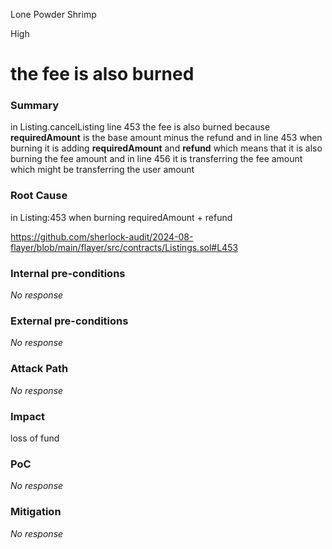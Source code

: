 Lone Powder Shrimp

High

# the fee is also burned

### Summary

in Listing.cancelListing line 453   the fee is also burned  because  **requiredAmount**  is  the base amount  minus the refund  and in line 453  when burning it  is adding **requiredAmount** and **refund** which  means  that it is also burning  the fee amount     and in line 456  it is transferring the fee amount which might be transferring the  user amount 

### Root Cause

in Listing:453 when burning requiredAmount + refund 

https://github.com/sherlock-audit/2024-08-flayer/blob/main/flayer/src/contracts/Listings.sol#L453

### Internal pre-conditions

_No response_

### External pre-conditions

_No response_

### Attack Path

_No response_

### Impact

loss of fund 
### PoC

_No response_

### Mitigation

_No response_